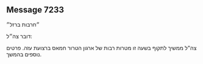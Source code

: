 ## Message 7233

״חרבות ברזל״

דובר צה״ל:

צה"ל ממשיך לתקוף בשעה זו מטרות רבות של ארגון הטרור חמאס ברצועת עזה. פרטים נוספים בהמשך.


